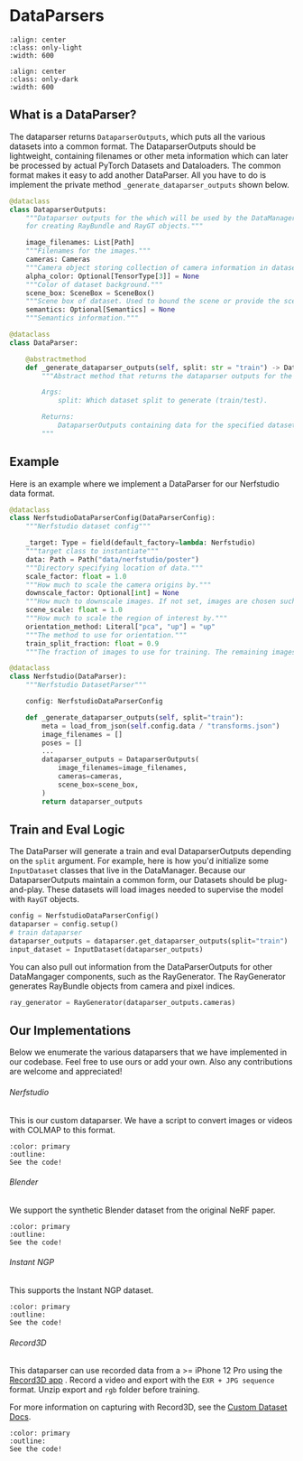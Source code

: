 # DataParsers

```{image} imgs/pipeline_parser-light.png
:align: center
:class: only-light
:width: 600
```

```{image} imgs/pipeline_parser-dark.png
:align: center
:class: only-dark
:width: 600
```

## What is a DataParser?

The dataparser returns `DataparserOutputs`, which puts all the various datasets into a common format. The DataparserOutputs should be lightweight, containing filenames or other meta information which can later be processed by actual PyTorch Datasets and Dataloaders. The common format makes it easy to add another DataParser. All you have to do is implement the private method `_generate_dataparser_outputs` shown below.

```python
@dataclass
class DataparserOutputs:
    """Dataparser outputs for the which will be used by the DataManager
    for creating RayBundle and RayGT objects."""

    image_filenames: List[Path]
    """Filenames for the images."""
    cameras: Cameras
    """Camera object storing collection of camera information in dataset."""
    alpha_color: Optional[TensorType[3]] = None
    """Color of dataset background."""
    scene_box: SceneBox = SceneBox()
    """Scene box of dataset. Used to bound the scene or provide the scene scale depending on model."""
    semantics: Optional[Semantics] = None
    """Semantics information."""

@dataclass
class DataParser:

    @abstractmethod
    def _generate_dataparser_outputs(self, split: str = "train") -> DataparserOutputs:
        """Abstract method that returns the dataparser outputs for the given split.

        Args:
            split: Which dataset split to generate (train/test).

        Returns:
            DataparserOutputs containing data for the specified dataset and split
        """
```

## Example

Here is an example where we implement a DataParser for our Nerfstudio data format.

```python
@dataclass
class NerfstudioDataParserConfig(DataParserConfig):
    """Nerfstudio dataset config"""

    _target: Type = field(default_factory=lambda: Nerfstudio)
    """target class to instantiate"""
    data: Path = Path("data/nerfstudio/poster")
    """Directory specifying location of data."""
    scale_factor: float = 1.0
    """How much to scale the camera origins by."""
    downscale_factor: Optional[int] = None
    """How much to downscale images. If not set, images are chosen such that the max dimension is <1600px."""
    scene_scale: float = 1.0
    """How much to scale the region of interest by."""
    orientation_method: Literal["pca", "up"] = "up"
    """The method to use for orientation."""
    train_split_fraction: float = 0.9
    """The fraction of images to use for training. The remaining images are for eval."""

@dataclass
class Nerfstudio(DataParser):
    """Nerfstudio DatasetParser"""

    config: NerfstudioDataParserConfig

    def _generate_dataparser_outputs(self, split="train"):
        meta = load_from_json(self.config.data / "transforms.json")
        image_filenames = []
        poses = []
        ...
        dataparser_outputs = DataparserOutputs(
            image_filenames=image_filenames,
            cameras=cameras,
            scene_box=scene_box,
        )
        return dataparser_outputs
```

## Train and Eval Logic

The DataParser will generate a train and eval DataparserOutputs depending on the `split` argument. For example, here is how you'd initialize some `InputDataset` classes that live in the DataManager. Because our DataparserOutputs maintain a common form, our Datasets should be plug-and-play. These datasets will load images needed to supervise the model with `RayGT` objects.

```python
config = NerfstudioDataParserConfig()
dataparser = config.setup()
# train dataparser
dataparser_outputs = dataparser.get_dataparser_outputs(split="train")
input_dataset = InputDataset(dataparser_outputs)
```

You can also pull out information from the DataParserOutputs for other DataMangager components, such as the RayGenerator. The RayGenerator generates RayBundle objects from camera and pixel indices.

```python
ray_generator = RayGenerator(dataparser_outputs.cameras)
```

## Our Implementations

Below we enumerate the various dataparsers that we have implemented in our codebase. Feel free to use ours or add your own. Also any contributions are welcome and appreciated!

###### Nerfstudio

This is our custom dataparser. We have a script to convert images or videos with COLMAP to this format.

```{button-link} https://github.com/nerfstudio-project/nerfstudio/blob/master/nerfstudio/data/dataparsers/nerfstudio_dataparser.py
:color: primary
:outline:
See the code!
```

###### Blender

We support the synthetic Blender dataset from the original NeRF paper.

```{button-link} https://github.com/nerfstudio-project/nerfstudio/blob/master/nerfstudio/data/dataparsers/blender_dataparser.py
:color: primary
:outline:
See the code!
```

###### Instant NGP

This supports the Instant NGP dataset.

```{button-link} https://github.com/nerfstudio-project/nerfstudio/blob/master/nerfstudio/data/dataparsers/instant_ngp_dataparser.py
:color: primary
:outline:
See the code!
```

###### Record3D

This dataparser can use recorded data from a >= iPhone 12 Pro using the [Record3D app](https://record3d.app/) . Record a video and export with the `EXR + JPG sequence` format. Unzip export and `rgb` folder before training.

For more information on capturing with Record3D, see the [Custom Dataset Docs](/quickstart/custom_dataset.md).

```{button-link} https://github.com/nerfstudio-project/nerfstudio/blob/master/nerfstudio/data/dataparsers/record3d_dataparser.py
:color: primary
:outline:
See the code!
```
